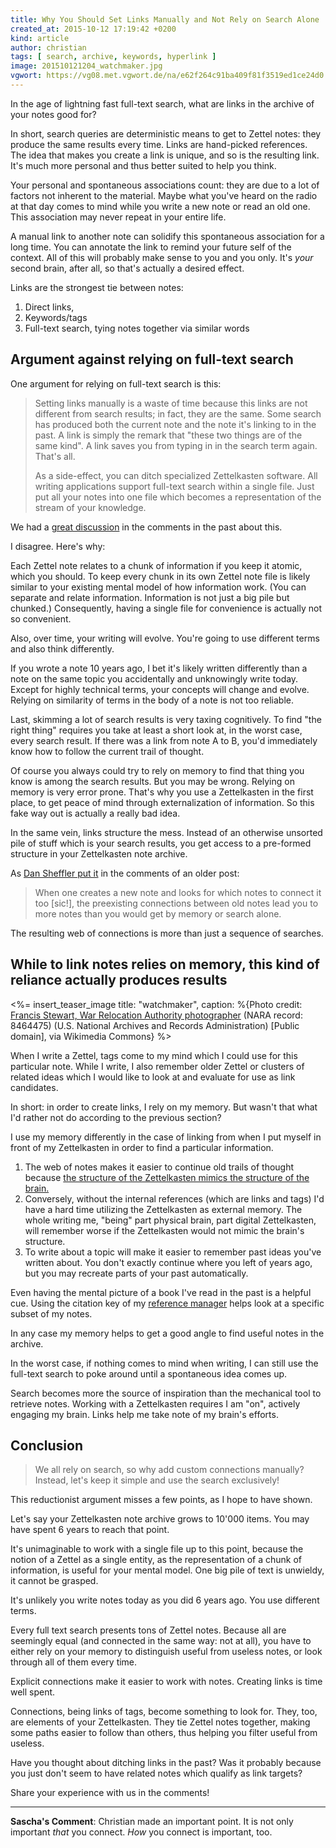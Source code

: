 ```yaml
---
title: Why You Should Set Links Manually and Not Rely on Search Alone
created_at: 2015-10-12 17:19:42 +0200
kind: article
author: christian
tags: [ search, archive, keywords, hyperlink ]
image: 201510121204_watchmaker.jpg
vgwort: https://vg08.met.vgwort.de/na/e62f264c91ba409f81f3519ed1ce24d0
---
```




In the age of lightning fast full-text search, what are links in the archive of your notes good for? 

In short, search queries are deterministic means to get to Zettel notes: they produce the same results every time. Links are hand-picked references. The idea that makes you create a link is unique, and so is the resulting link. It's much more personal and thus better suited to help you think.

Your personal and spontaneous associations count: they are due to a lot of factors not inherent to the material. Maybe what you've heard on the radio at that day comes to mind while you write a new note or read an old one. This association may never repeat in your entire life.

A manual link to another note can solidify this spontaneous association for a long time. You can annotate the link to remind your future self of the context. All of this will probably make sense to you and you only. It's _your_ second brain, after all, so that's actually a desired effect.

Links are the strongest tie between notes: 

1. Direct links,
2. Keywords/tags
3. Full-text search, tying notes together via similar words

## Argument against relying on full-text search

One argument for relying on full-text search is this: 

> Setting links manually is a waste of time because this links are not different from search results; in fact, they are the same. Some search has produced both the current note and the note it's linking to in the past. A link is simply the remark that "these two things are of the same kind". A link saves you from typing in in the search term again. That's all.
>
> As a side-effect, you can ditch specialized Zettelkasten software. All writing applications support full-text search within a single file. Just put all your notes into one file which becomes a representation of the stream of your knowledge.

We had a [great discussion][oldpost] in the comments in the past about this.

I disagree. Here's why:

Each Zettel note relates to a chunk of information if you keep it atomic, which you should. To keep every chunk in its own Zettel note file is likely similar to your existing mental model of how information work. (You can separate and relate information. Information is not just a big pile but chunked.) Consequently, having a single file for convenience is actually not so convenient.

Also, over time, your writing will evolve. You're going to use different terms and also think differently.

If you wrote a note 10 years ago, I bet it's likely written differently than a note on the same topic you accidentally and unknowingly write today. Except for highly technical terms, your concepts will change and evolve. Relying on similarity of terms in the body of a note is not too reliable.

Last, skimming a lot of search results is very taxing cognitively. To find "the right thing" requires you take at least a short look at, in the worst case, every search result. If there was a link from note A to B, you'd immediately know how to follow the current trail of thought.

Of course you always could try to rely on memory to find that thing you know is among the search results. But you may be wrong. Relying on memory is very error prone. That's why you use a Zettelkasten in the first place, to get peace of mind through externalization of information. So this fake way out is actually a really bad idea.

In the same vein, links structure the mess. Instead of an otherwise unsorted pile of stuff which is your search results, you get access to a pre-formed structure in your Zettelkasten note archive.

As [Dan Sheffler put it][dan] in the comments of an older post: 

> When one creates a new note and looks for which notes to connect it too \[sic!\], the preexisting connections between old notes lead you to more notes than you would get by memory or search alone.

The resulting web of connections is more than just a sequence of searches.

[oldpost]: http://zettelkasten.de/posts/zettel-nature-two-forms/#comment-1705103268
[dan]: http://zettelkasten.de/posts/zettel-nature-two-forms/#comment-2126565315

## While to link notes relies on memory, this kind of reliance actually produces results

<%= insert_teaser_image title: "watchmaker", caption: %{Photo credit: <a href="https://commons.wikimedia.org/wiki/File%3AMinidoka_Relocation_Center%2C_Minidoka%2C_Washington._Watch_repair_shop._Sokichi_Hoshide%2C_head_watch-maker._-_NARA_-_536542.jpg">Francis Stewart, War Relocation Authority photographer</a> (NARA record: 8464475) (U.S. National Archives and Records Administration) [Public domain], via Wikimedia Commons} %>

When I write a Zettel, tags come to my mind which I could use for this particular note. While I write, I also remember older Zettel or clusters of related ideas which I would like to look at and evaluate for use as link candidates.

In short: in order to create links, I rely on my memory. But wasn't that what I'd rather not do according to the previous section?

I use my memory differently in the case of linking from when I put myself in front of my Zettelkasten in order to find a particular information.

1. The web of notes makes it easier to continue old trails of thought because [the structure of the Zettelkasten mimics the structure of the brain.][brain]
2. Conversely, without the internal references (which are links and tags) I'd have a hard time utilizing the Zettelkasten as external memory. The whole writing me, "being" part physical brain, part digital Zettelkasten, will remember worse if the Zettelkasten would not mimic the brain's structure.
3. To write about a topic will make it easier to remember past ideas you've written about. You don't exactly continue where you left of years ago, but you may recreate parts of your past automatically.

[brain]: /posts/extend-your-mind-and-memory-with-a-zettelkasten/
[refman]: /posts/bibliography-zettelkasten/

Even having the mental picture of a book I've read in the past is a helpful cue. Using the citation key of my [reference manager][refman] helps look at a specific subset of my notes.

In any case my memory helps to get a good angle to find useful notes in the archive.

In the worst case, if nothing comes to mind when writing, I can still use the full-text search to poke around until a spontaneous idea comes up.

Search becomes more the source of inspiration than the mechanical tool to retrieve notes. Working with a Zettelkasten requires I am "on", actively engaging my brain. Links help me take note of my brain's efforts.


## Conclusion

> We all rely on search, so why add custom connections manually? Instead, let's keep it simple and use the search exclusively!

This reductionist argument misses a few points, as I hope to have shown.

Let's say your Zettelkasten note archive grows to 10'000 items. You may have spent 6 years to reach that point.

It's unimaginable to work with a single file up to this point, because the notion of a Zettel as a single entity, as the representation of a chunk of information, is useful for your mental model. One big pile of text is unwieldy, it cannot be grasped.

It's unlikely you write notes today as you did 6 years ago. You use different terms.

Every full text search presents tons of Zettel notes. Because all are seemingly equal (and connected in the same way: not at all), you have to either rely on your memory to distinguish useful from useless notes, or look through all of them every time.

Explicit connections make it easier to work with notes. Creating links is time well spent.

Connections, being links of tags, become something to look for. They, too, are elements of your Zettelkasten. They tie Zettel notes together, making some paths easier to follow than others, thus helping you filter useful from useless.

Have you thought about ditching links in the past? Was it probably because you just don't seem to have related notes which qualify as link targets?

Share your experience with us in the comments!

---

**Sascha's Comment**: Christian made an important point. It is not only important *that* you connect. *How* you connect is important, too. 
